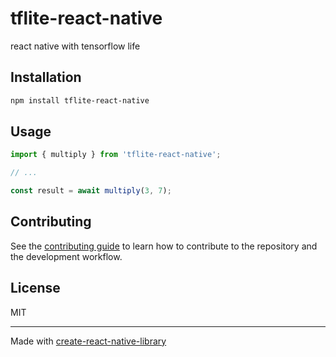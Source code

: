 # tflite-react-native

react native with tensorflow life

## Installation

```sh
npm install tflite-react-native
```

## Usage

```js
import { multiply } from 'tflite-react-native';

// ...

const result = await multiply(3, 7);
```

## Contributing

See the [contributing guide](CONTRIBUTING.md) to learn how to contribute to the repository and the development workflow.

## License

MIT

---

Made with [create-react-native-library](https://github.com/callstack/react-native-builder-bob)
